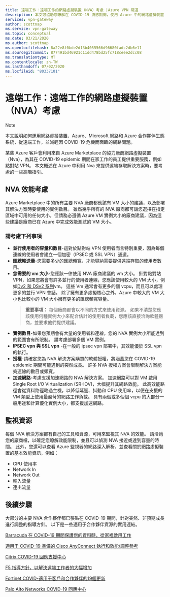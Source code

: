 ```yaml
---
title: 遠端工作：遠端工作的網路虛擬裝置（NVA）考慮 |Azure VPN 閘道
description: 本文可協助您瞭解在 COVID-19 流感期間，使用 Azure 中的網路虛擬裝置（Nva）時應考慮的事項。
services: vpn-gateway
author: scottnap
ms.service: vpn-gateway
ms.topic: conceptual
ms.date: 03/21/2020
ms.author: scottnap
ms.openlocfilehash: 8a22e8f0bde2d13b4055566d96680fadc2db6e11
ms.sourcegitcommit: 877491bd46921c11dd478bd25fc718ceee2dcc08
ms.translationtype: MT
ms.contentlocale: zh-TW
ms.lasthandoff: 07/02/2020
ms.locfileid: "80337101"
---
```

# <a name="working-remotely-network-virtual-appliance-nva-considerations-for-remote-work"></a>遠端工作：遠端工作的網路虛擬裝置（NVA）考慮

>[!NOTE]
>本文說明如何運用網路虛擬裝置、Azure、Microsoft 網路和 Azure 合作夥伴生態系統，從遠端工作，並減輕因 COVID-19 危機而面臨的網路問題。
>

某些 Azure 客戶會利用來自 Azure Marketplace 的協力廠商網路虛擬裝置（Nva），為其在 COVID-19 epidemic 期間在家工作的員工提供重要服務，例如點對站 VPN。 本文概述在 Azure 中利用 Nva 來提供遠端存取解決方案時，要考慮的一些高階指引。

## <a name="nva-performance-considerations"></a>NVA 效能考慮

Azure Marketplace 中的所有主要 NVA 廠商都應該有 VM 大小的建議，以及部署其解決方案時要使用的實例數目。  雖然幾乎所有的 NVA 廠商都可讓您選擇在指定區域中可用的任何大小，但請務必遵循 Azure VM 實例大小的廠商建議，因為這些建議是廠商已在 Azure 中完成效能測試的 VM 大小。  

### <a name="consider-the-following"></a>請考慮下列事項

- **並行使用者的容量和數目**-這對於點對站 VPN 使用者而言特別重要，因為每個連線的使用者會建立一個加密（IPSEC 或 SSL VPN）通道。  
- **匯總輸送量**-您需要多少的匯總頻寬，才能容納需要提供遠端存取的使用者數目。
- **您需要的 vm 大小**-您應該一律使用 NVA 廠商建議的 vm 大小。  針對點對站 VPN，如果您將會有許多並行的使用者連線，您應該使用較大的 VM 大小，例如[Dv2 和 DSv2 系列](https://docs.microsoft.com/azure/virtual-machines/dv2-dsv2-series "Dv2 和 Dsv2 系列")vm。 這些 Vm 通常會有更多的個 vcpu，而且可以處理更多的並行 VPN 會話。  除了擁有更多虛擬核心之外，Azure 中較大的 VM 大小也比較小的 VM 大小擁有更多的匯總頻寬容量。
    > **重要事項：** 每個廠商都會以不同的方式來使用資源。  如果不清楚您應該使用何種實例大小來配合估計的使用者負載，您應該直接洽詢軟體廠商，並要求他們提供建議。
- **實例數目**-如果您預期會有大量的使用者和連線，您的 NVA 實例大小所能達到的範圍會有所限制。  請考慮部署多個 VM 實例。
- **IPSEC vpn 與 SSL vpn** -在一般的 ipsec vpn 部署中，其效能優於 SSL vpn 的執行。  
- **授權**-請確定您為 NVA 解決方案購買的軟體授權，將涵蓋您在 COVID-19 epidemic 期間可能遇到的突然成長。  許多 NVA 授權方案會限制解決方案能夠連線的數目或頻寬。
- **加速網路**-考慮支援加速網路的 NVA 解決方案。  加速網路可以對 VM 啟用 Single Root I/O Virtualization (SR-IOV)，大幅提升其網路效能。 此高效能路徑會從資料路徑略過主機，以降低延遲、抖動和 CPU 使用率，以便在支援的 VM 類型上使用最嚴苛的網路工作負載。 具有兩個或多個個 vcpu 的大部分一般用途和計算優化實例大小，都支援加速網路。

## <a name="monitoring-resources"></a>監視資源

每個 NVA 解決方案都有自己的工具和資源，可用來監視其 NVA 的效能。  請洽詢您的廠商檔，以確定您瞭解效能限制，並且可以偵測 NVA 接近或達到容量的時間。  此外，您還可以查看 Azure 監視器的網路深入解析，並查看關於網路虛擬裝置的基本效能資訊，例如：

- CPU 使用率
- Network In
- Network Out
- 輸入流量
- 連出流量

## <a name="next-steps"></a>後續步驟

大部分的主要 NVA 合作夥伴都已張貼在 COVID-19 期間，針對突然、非預期成長進行調整的指導方針。 以下是一些適用于合作夥伴資源的實用連結。

[Barracuda 在 COVID-19 期間保護您的資料時，從家裡啟用工作](https://www.barracuda.com/covid-19/work-from-home "在 COVID-19 期間，于保護您的資料時，從家裡啟用工作")

[適用于 COVID-19 準備的 Cisco AnyConnect 執行和效能/調整參考](https://www.cisco.com/c/en/us/support/docs/security/anyconnect-secure-mobility-client/215331-anyconnect-implementation-and-performanc.html "適用于 COVID-19 準備的 Cisco AnyConnect 執行和效能/調整參考")

[Citrix COVID-19 回應支援中心](https://www.citrix.com/support/covid-19-coronavirus.html "Citrix COVID-19 回應支援中心")

[F5 指導方針，以解決遠端工作者的大幅增加](https://www.f5.com/business-continuity "F5 指導方針，以解決遠端工作者的大幅增加")

[Fortinet COVID-適用于客戶和合作夥伴的19個更新](https://www.fortinet.com/covid-19.html "COVID-適用于客戶和合作夥伴的19個更新")

[Palo Alto Networks COVID-19 回應中心](https://live.paloaltonetworks.com/t5/COVID-19-Response-Center/ct-p/COVID-19_Response_Center "Palo Alto Networks COVID-19 回應中心")
